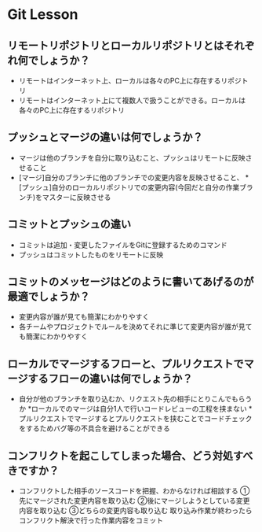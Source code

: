 # Git Lesson

## リモートリポジトリとローカルリポジトリとはそれぞれ何でしょうか？

* リモートはインターネット上、ローカルは各々のPC上に存在するリポジトリ
* リモートはインターネット上にて複数人で扱うことができる。ローカルは各々のPC上に存在するリポジトリ

## プッシュとマージの違いは何でしょうか？

* マージは他のブランチを自分に取り込むこと、プッシュはリモートに反映させること
* [マージ]自分のブランチに他のブランチでの変更内容を反映させること、
*[プッシュ]自分のローカルリポジトリでの変更内容(今回だと自分の作業ブランチ)をマスターに反映させる

## コミットとプッシュの違い

* コミットは追加・変更したファイルをGitに登録するためのコマンド
* プッシュはコミットしたものをリモートに反映

## コミットのメッセージはどのように書いてあげるのが最適でしょうか？

* 変更内容が誰が見ても簡潔にわかりやすく
* 各チームやプロジェクトでルールを決めてそれに準じて変更内容が誰が見ても簡潔にわかりやすく

## ローカルでマージするフローと、プルリクエストでマージするフローの違いは何でしょうか？

* 自分が他のブランチを取り込むか、リクエスト先の相手にとりこんでもらうか
*ローカルでのマージは自分1人で行いコードレビューの工程を挟まない
*プルリクエストでマージするとプルリクエストを挟むことでコードチェックをするためバグ等の不具合を避けることができる

## コンフリクトを起こしてしまった場合、どう対処すべきですか？

* コンフリクトした相手のソースコードを把握、わからなければ相談する
①先にマージされた変更内容を取り込む
②後にマージしようとしている変更内容を取り込む
③どちらの変更内容も取り込む
取り込み作業が終わったらコンフリクト解決で行った作業内容をコミット